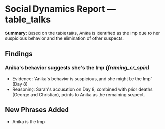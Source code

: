 # Social Dynamics Report — table_talks

**Summary:** Based on the table talks, Anika is identified as the Imp due to her suspicious behavior and the elimination of other suspects.

## Findings

### Anika's behavior suggests she's the Imp  _(framing_or_spin)_
- Evidence: “Anika's behavior is suspicious, and she might be the Imp”  (Day 8)
- Reasoning: Sarah's accusation on Day 8, combined with prior deaths (George and Christian), points to Anika as the remaining suspect.

## New Phrases Added
- Anika is the Imp
